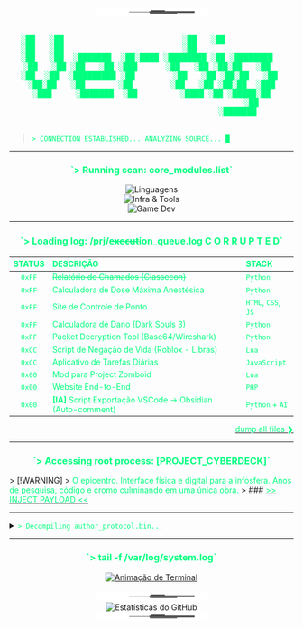 <div align="center">
  <img src="https://raw.githubusercontent.com/VertigoFromOuterSpace/VertigoFromOuterSpace/main/.assets/glitch_divider.svg?v=1" alt="Glitch Divider"/>
</div>

<div align="center">
  <pre><font color="#00ff7f">
░██   ░██                         ░██   ░██            
░██   ░██                         ░██                  
░██   ░██  ░███████  ░██░████ ░████████ ░██ ░████████  
░██   ░██ ░██   ░██ ░███      ░██   ░██ ░██░██   ░██  
 ░██  ░██  ░█████████ ░██        ░██   ░██ ░██░██   ░██  
  ░██░██   ░██       ░██        ░██   ░██ ░██░██  ░███  
   ░███     ░███████  ░██         ░████ ░██ ░█████░██   
                                               ░██     
                                            ░███████                                                                  
  </font></pre>
</div>

> <font color="#00ff7f">`> CONNECTION ESTABLISHED... ANALYZING SOURCE... █`</font>

---

<h3 align="center"><font color="#00ff7f">`> Running scan: core_modules.list`</font></h3>
<p align="center">
  <img src="https://skillicons.dev/icons?i=py,js,php,html,css&perline=5&theme=dark" alt="Linguagens"><br>
  <img src="https://skillicons.dev/icons?i=aws,redhat,git,github,vscode,obsidian&perline=6&theme=dark" alt="Infra & Tools"><br>
  <img src="https://skillicons.dev/icons?i=gamemakerstudio,robloxstudio&perline=7&theme=dark" alt="Game Dev">
</p>

---

<h3 align="center"><font color="#00ff7f">`> Loading log: /prj/e̶x̶e̶c̶u̶tion_queue.log C O R R U P T E D`</font></h3>

| <font color="#00ff7f">STATUS</font> | <font color="#00ff7f">DESCRIÇÃO</font>                                                   | <font color="#00ff7f">STACK</font>                    |
|:------:|:------------------------------------------------------------|:-------------------------|
| <font color="#00ff7f">`0xFF`</font> | <font color="#00ff7f">~~Relatório de Chamados (Classecon)~~</font>                       | <font color="#00ff7f">`Python`</font>                 |
| <font color="#00ff7f">`0xFF`</font> | <font color="#00ff7f">Calculadora de Dose Máxima Anestésica</font>                       | <font color="#00ff7f">`Python`</font>                 |
| <font color="#00ff7f">`0xFF`</font> | <font color="#00ff7f">Site de Controle de Ponto</font>                                   | <font color="#00ff7f">`HTML`, `CSS`, `JS`</font>      |
| <font color="#00ff7f">`0xFF`</font> | <font color="#00ff7f">Calculadora de Dano (Dark Souls 3)</font>                          | <font color="#00ff7f">`Python`</font>                 |
| <font color="#00ff7f">`0xFF`</font> | <font color="#00ff7f">Packet Decryption Tool (Base64/Wireshark)</font>                   | <font color="#00ff7f">`Python`</font>                 |
| <font color="#00ff7f">`0xCC`</font> | <font color="#00ff7f">Script de Negação de Vida (Roblox - Libras)</font>                 | <font color="#00ff7f">`Lua`</font>                    |
| <font color="#00ff7f">`0xCC`</font> | <font color="#00ff7f">Aplicativo de Tarefas Diárias</font>                               | <font color="#00ff7f">`JavaScript`</font>             |
| <font color="#00ff7f">`0x00`</font> | <font color="#00ff7f">Mod para Project Zomboid</font>                                    | <font color="#00ff7f">`Lua`</font>                    |
| <font color="#00ff7f">`0x00`</font> | <font color="#00ff7f">Website End-to-End</font>                                          | <font color="#00ff7f">`PHP`</font>                    |
| <font color="#00ff7f">`0x00`</font> | <font color="#00ff7f">**[IA]** Script Exportação VSCode → Obsidian (Auto-comment)</font> | <font color="#00ff7f">`Python` + `AI`</font>          |

<p align="right">
  <a href="https://github.com/VertigoFromOuterSpace?tab=repositories"><font color="#00ff7f">dump all files ❯</font></a>
</p>

---

<h3 align="center"><font color="#00ff7f">`> Accessing root process: [PROJECT_CYBERDECK]`</font></h3>
> [!WARNING]
> <font color="#00ff7f">O epicentro. Interface física e digital para a infosfera. Anos de pesquisa, código e cromo culminando em uma única obra.</font>
> ### <a href="https://github.com/VertigoFromOuterSpace/Cyberdeck"><font color="#00ff7f">>> INJECT PAYLOAD <<</font></a>

---

<details>
  <summary><code><font color="#00ff7f">> Decompiling author_protocol.bin...</font></code></summary>
  <br>
  <ol>
    <li><b><font color="#00ff7f">P01_CONCEPT</font></b><font color="#00ff7f"> :: Geração do espectro inicial.</font></li>
    <li><b><font color="#00ff7f">P02_ARCHITECT</font></b><font color="#00ff7f"> :: Definição de parâmetros de núcleo.</font></li>
    <li><b><font color="#00ff7f">P03_PROTOTYPE</font></b><font color="#00ff7f"> :: Construção de chassis funcional e testes de incursão.</font></li>
    <li><b><font color="#00ff7f">P04_AUGMENT</font></b><font color="#00ff7f"> :: Integração de módulos e refatoração da arquitetura.</font></li>
    <li><b><font color="#00ff7f">P05_DEPLOY</font></b><font color="#00ff7f"> :: Teste de estresse final e liberação na rede.</font></li>
  </ol>
</details>

---

<h3 align="center"><font color="#00ff7f">`> tail -f /var/log/system.log`</font></h3>

<div align="center">
  <a href="https://git.io/typing-svg">
    <img src="https://readme-typing-svg.demolab.com?font=Fira+Code&weight=600&size=25&duration=4000&pause=500&color=00FF7F&center=true&vCenter=true&width=550&lines=USER%3A+Vertigo;AUTH_STATUS%3A+ROOT_ACCESS;INITIATING+OVERRIDE...;TARGET%3A+CYBERDECK.sh;SYSTEM_MESSAGE%3A+Stay+sharp." alt="Animação de Terminal" />
  </a>
</div>
<br>

<div align="center">
  <img src="https://raw.githubusercontent.com/VertigoFromOuterSpace/VertigoFromOuterSpace/main/.assets/glitch_divider.svg?v=1" alt="Glitch Divider"/>
</div>
<div align="center">
  <img src="https://github-readme-stats.vercel.app/api?username=VertigoFromOuterSpace&show_icons=true&theme=gotham&icon_color=00ff7f&text_color=00ff7f&bg_color=0d1117&border_color=00ff7f" alt="Estatísticas do GitHub">
</div>
<div align="center">
  <img src="https://raw.githubusercontent.com/VertigoFromOuterSpace/VertigoFromOuterSpace/main/.assets/glitch_divider.svg?v=1" alt="Glitch Divider"/>
</div>

